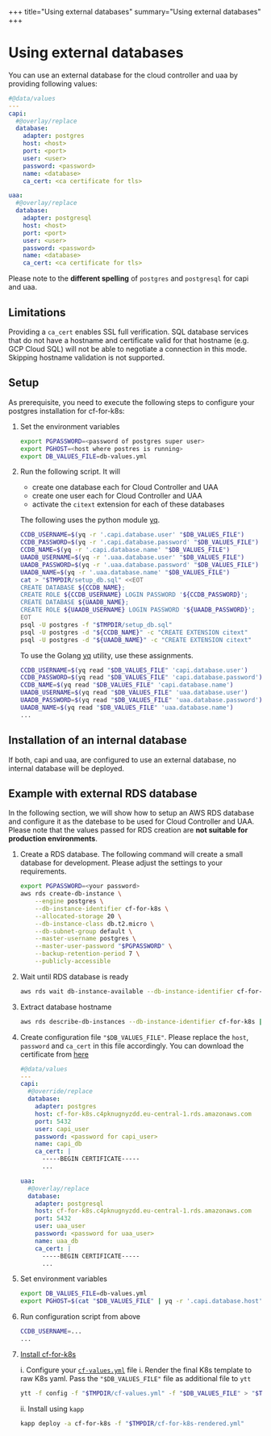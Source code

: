 +++
title="Using external databases"
summary="Using external databases"
+++

# Using external databases


You can use an external database for the cloud controller and uaa by providing following values:

```yaml
#@data/values
---
capi:
  #@overlay/replace
  database:
    adapter: postgres
    host: <host>
    port: <port>
    user: <user>
    password: <password>
    name: <database>
    ca_cert: <ca certificate for tls>

uaa:
  #@overlay/replace
  database:
    adapter: postgresql
    host: <host>
    port: <port>
    user: <user>
    password: <password>
    name: <database>
    ca_cert: <ca certificate for tls>
```


Please note to the **different spelling** of `postgres`  and `postgresql` for capi and uaa.


## Limitations

Providing a `ca_cert` enables SSL full verification. SQL database services that do not have a hostname and certificate valid for that hostname (e.g. GCP Cloud SQL) will not be able to negotiate a connection in this mode. Skipping hostname validation is not supported.

## Setup

As prerequisite, you need to execute the following steps to configure your postgres installation for cf-for-k8s:

1. Set the environment variables

    ```bash
    export PGPASSWORD=<password of postgres super user>
    export PGHOST=<host where postres is running>
    export DB_VALUES_FILE=db-values.yml
    ```

2. Run the following script. It will
   * create one database each for Cloud Controller and UAA
   * create one user each for Cloud Controller and UAA
   * activate the `citext` extension for each of these databases

    The following uses the python module [yq](https://kislyuk.github.io/yq/).
    ```bash
    CCDB_USERNAME=$(yq -r '.capi.database.user' "$DB_VALUES_FILE")
    CCDB_PASSWORD=$(yq -r '.capi.database.password' "$DB_VALUES_FILE")
    CCDB_NAME=$(yq -r '.capi.database.name' "$DB_VALUES_FILE")
    UAADB_USERNAME=$(yq -r '.uaa.database.user' "$DB_VALUES_FILE")
    UAADB_PASSWORD=$(yq -r '.uaa.database.password' "$DB_VALUES_FILE")
    UAADB_NAME=$(yq -r '.uaa.database.name' "$DB_VALUES_FILE")
    cat > "$TMPDIR/setup_db.sql" <<EOT
    CREATE DATABASE ${CCDB_NAME};
    CREATE ROLE ${CCDB_USERNAME} LOGIN PASSWORD '${CCDB_PASSWORD}';
    CREATE DATABASE ${UAADB_NAME};
    CREATE ROLE ${UAADB_USERNAME} LOGIN PASSWORD '${UAADB_PASSWORD}';
    EOT
    psql -U postgres -f "$TMPDIR/setup_db.sql"
    psql -U postgres -d "${CCDB_NAME}" -c "CREATE EXTENSION citext"
    psql -U postgres -d "${UAADB_NAME}" -c "CREATE EXTENSION citext"
    ```
    To use the Golang [yq](https://github.com/mikefarah/yq) utility, use these assignments.
    ```bash
    CCDB_USERNAME=$(yq read "$DB_VALUES_FILE" 'capi.database.user')
    CCDB_PASSWORD=$(yq read "$DB_VALUES_FILE" 'capi.database.password')
    CCDB_NAME=$(yq read "$DB_VALUES_FILE" 'capi.database.name')
    UAADB_USERNAME=$(yq read "$DB_VALUES_FILE" 'uaa.database.user')
    UAADB_PASSWORD=$(yq read "$DB_VALUES_FILE" 'uaa.database.password')
    UAADB_NAME=$(yq read "$DB_VALUES_FILE" 'uaa.database.name')
    ...
    ```

## Installation of an internal database

If both, capi and uaa, are configured to use an external database, no internal database will be deployed.

## Example with external RDS database

In the following section, we will show how to setup an AWS RDS database and configure it as the datebase to be used for Cloud Controller and UAA. Please note that the values passed for RDS creation are **not suitable for production environments**.

1. Create a RDS database. The following command will create a small database for development. Please adjust the settings to your requirements.

    ```bash
    export PGPASSWORD=<your password>
    aws rds create-db-instance \
        --engine postgres \
        --db-instance-identifier cf-for-k8s \
        --allocated-storage 20 \
        --db-instance-class db.t2.micro \
        --db-subnet-group default \
        --master-username postgres \
        --master-user-password "$PGPASSWORD" \
        --backup-retention-period 7 \
        --publicly-accessible
    ```

1. Wait until RDS database is ready

    ```bash
    aws rds wait db-instance-available --db-instance-identifier cf-for-k8s
    ```

1. Extract database hostname

    ```bash
    aws rds describe-db-instances --db-instance-identifier cf-for-k8s | jq -r '.DBInstances[0].Endpoint.Address'
    ```

1. Create configuration file `"$DB_VALUES_FILE"`. Please replace the `host`, `password` and `ca_cert` in this file accordingly. You can download the certificate from [here](https://docs.aws.amazon.com/AmazonRDS/latest/UserGuide/UsingWithRDS.SSL.html)

    ```yaml
    #@data/values
    ---
    capi:
      #@override/replace
      database:
        adapter: postgres
        host: cf-for-k8s.c4pknugnyzdd.eu-central-1.rds.amazonaws.com
        port: 5432
        user: capi_user
        password: <password for capi_user>
        name: capi_db
        ca_cert: |
          -----BEGIN CERTIFICATE-----
          ...

    uaa:
      #@overlay/replace
      database:
        adapter: postgresql
        host: cf-for-k8s.c4pknugnyzdd.eu-central-1.rds.amazonaws.com
        port: 5432
        user: uaa_user
        password: <password for uaa_user>
        name: uaa_db
        ca_cert: |
          -----BEGIN CERTIFICATE-----
          ...
    ```
1. Set environment variables

    ```bash
    export DB_VALUES_FILE=db-values.yml
    export PGHOST=$(cat "$DB_VALUES_FILE" | yq -r '.capi.database.host' )
    ```

1. Run configuration script from above

    ```bash
    CCDB_USERNAME=...
    ...
    ```

1. [Install cf-for-k8s](../deploy.md)

    i. Configure your [`cf-values.yml`](../deploy.md#cf-values) file
    i. Render the final K8s template to raw K8s yaml. Pass the `"$DB_VALUES_FILE"` file as additional file to `ytt`

    ```bash
    ytt -f config -f "$TMPDIR/cf-values.yml" -f "$DB_VALUES_FILE" > "$TMPDIR/cf-for-k8s-rendered.yml"
    ```

    ii. Install using `kapp`

    ```bash
    kapp deploy -a cf-for-k8s -f "$TMPDIR/cf-for-k8s-rendered.yml"
    ```
